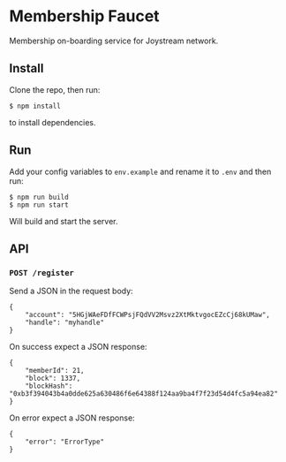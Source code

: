 # Membership Faucet

Membership on-boarding service for Joystream network.

## Install

Clone the repo, then run:

```
$ npm install
```

to install dependencies. 

## Run
Add your config variables to `env.example` and rename it to `.env` and then run:

```
$ npm run build
$ npm run start
```

Will build and start the server.

## API

### `POST /register`
Send a JSON in the request body:

```
{
    "account": "5HGjWAeFDfFCWPsjFQdVV2Msvz2XtMktvgocEZcCj68kUMaw",
    "handle": "myhandle"
}
```

On success expect a JSON response:

```
{
    "memberId": 21,
    "block": 1337,
    "blockHash": "0xb3f394043b4a0dde625a630486f6e64388f124aa9ba4f7f23d54d4fc5a94ea82"
}
```

On error expect a JSON response:
```
{
    "error": "ErrorType"
}
```
